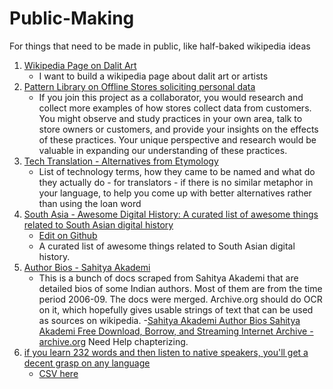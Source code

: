 # Public-Making
For things that need to be made in public, like half-baked wikipedia ideas
1. [Wikipedia Page on Dalit Art](Dalit%20Art.md)
   - I want to build a wikipedia page about dalit art or artists
3. [Pattern Library on Offline Stores soliciting personal data](How-Offline-Stores-get-your-Personal-Data-A-Pattern-Library.md)
   - If you join this project as a collaborator, you would research and collect more examples of how stores collect data from customers. You might observe and study practices in your own area, talk to store owners or customers, and provide your insights on the effects of these practices. Your unique perspective and research would be valuable in expanding our understanding of these practices.
4. [Tech Translation - Alternatives from Etymology](Tech%20Translation%20-%20Alternatives%20from%20Etymology.md)
    - List of technology terms, how they came to be named and what do they actually do - for translators - if there is no similar metaphor in your language, to help you come up with better alternatives rather than using the loan word
6. [South Asia - Awesome Digital History:  A curated list of awesome things related to South Asian digital history](https://micahchoo.github.io/awesome-digital-history-South-Asia/)
   - [Edit on Github](https://github.com/micahchoo/awesome-digital-history-South-Asia)
   - A curated list of awesome things related to South Asian digital history.
7. [Author Bios - Sahitya Akademi](https://archive.org/details/SahityaAkademiAuthorBios) 
    - This is a bunch of docs scraped from Sahitya Akademi that are detailed bios of some Indian authors. Most of them are from the time period 2006-09. The docs were merged. Archive.org should do OCR on it, which hopefully gives usable strings of text that can be used as sources on wikipedia. 
    -[Sahitya Akademi Author Bios  Sahitya Akademi  Free Download, Borrow, and Streaming  Internet Archive - archive.org](https://archive.org/details/SahityaAkademiAuthorBios/page/n127/mode/2up?q=confer)
    Need Help chapterizing.
6. [if you learn 232 words and then listen to native speakers, you'll get a decent grasp on any language](232-words-to-learn-a-language.md)
   - [CSV here](Tech%20terms.csv) 
